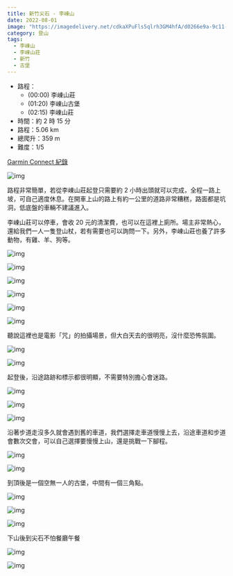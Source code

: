 ```yaml
---
title: 新竹尖石 - 李崠山
date: 2022-08-01
image: "https://imagedelivery.net/cdkaXPuFls5qlrh3GM4hfA/d0266e9a-9c11-4281-ec8b-2e307a44c700/public"
category: 登山
tags:
  - 李崠山
  - 李崠山莊
  - 新竹
  - 古堡
---
```


- 路程：
  - (00:00) 李崠山莊
  - (01:20) 李崠山古堡
  - (02:15) 李崠山莊
- 時間：約 2 時 15 分
- 路程：5.06 km
- 總爬升：359 m
- 難度：1/5

[Garmin Connect 紀錄](https://connect.garmin.com/modern/activity/9313404510)

![img](https://imagedelivery.net/cdkaXPuFls5qlrh3GM4hfA/55a9df66-9762-4c86-fe6c-46533242cf00/public)

路程非常簡單，若從李崠山莊起登只需要約 2 小時出頭就可以完成，全程一路上坡，可自己適度休息。在開車上山的路上有約一公里的道路非常糟糕，路面都是坑洞，低底盤的車輛不建議進入。

李崠山莊可以停車，會收 20 元的清潔費，也可以在這裡上廁所。場主非常熱心，還給我們一人一隻登山杖，若有需要也可以詢問一下。另外，李崠山莊也養了許多動物，有雞、羊、狗等。

![img](https://imagedelivery.net/cdkaXPuFls5qlrh3GM4hfA/ae345ad2-f1ce-4f90-d622-902152069f00/public)

![img](https://imagedelivery.net/cdkaXPuFls5qlrh3GM4hfA/425706de-67b4-417b-dbff-13b35a9cb200/public)

![img](https://imagedelivery.net/cdkaXPuFls5qlrh3GM4hfA/b239343a-78e6-45ea-5b19-65e3832e9900/public)

![img](https://imagedelivery.net/cdkaXPuFls5qlrh3GM4hfA/d57e40dc-daa0-404b-366b-cab78680c200/public)

![img](https://imagedelivery.net/cdkaXPuFls5qlrh3GM4hfA/d2e57cab-287f-44de-330b-e60989a8f200/public)

![img](https://imagedelivery.net/cdkaXPuFls5qlrh3GM4hfA/8c278f4f-57d1-4f9b-ea83-413fd7b37000/public)

聽說這裡也是電影「咒」的拍攝場景，但大白天去的很明亮，沒什麼恐怖氛圍。

![img](https://imagedelivery.net/cdkaXPuFls5qlrh3GM4hfA/85dfca32-ecc8-4e7c-1bfb-1f34609bf900/public)

![img](https://imagedelivery.net/cdkaXPuFls5qlrh3GM4hfA/9f52f0cd-cfc9-441d-da46-59d32fd92600/public)

起登後，沿途路跡和標示都很明顯，不需要特別擔心會迷路。

![img](https://imagedelivery.net/cdkaXPuFls5qlrh3GM4hfA/ce4fe0a5-ef81-4931-7699-844b8fa11b00/public)

![img](https://imagedelivery.net/cdkaXPuFls5qlrh3GM4hfA/3ebb2f57-1bf4-4d6d-ed9a-0da94f692e00/public)

![img](https://imagedelivery.net/cdkaXPuFls5qlrh3GM4hfA/f407ae0a-0d0c-4010-c800-8955cf233000/public)

沿著步道走沒多久就會遇到舊的車道，我們選擇走車道慢慢上去，沿途車道和步道會數次交會，可以自己選擇要慢慢上山，還是挑戰一下腳程。

![img](https://imagedelivery.net/cdkaXPuFls5qlrh3GM4hfA/6f241153-2a32-4889-3fa9-8835aa249d00/public)

![img](https://imagedelivery.net/cdkaXPuFls5qlrh3GM4hfA/666e3fe8-05a9-4690-3a2f-38b43fdba100/public)

到頂後是一個空無一人的古堡，中間有一個三角點。

![img](https://imagedelivery.net/cdkaXPuFls5qlrh3GM4hfA/d0266e9a-9c11-4281-ec8b-2e307a44c700/public)

![img](https://imagedelivery.net/cdkaXPuFls5qlrh3GM4hfA/8d3fddf7-3547-4706-f528-0ee246951600/public)

![img](https://imagedelivery.net/cdkaXPuFls5qlrh3GM4hfA/263c042c-ba1d-485f-1602-55dfb6c8a800/public)

下山後到尖石不怕餐廳午餐

![img](https://imagedelivery.net/cdkaXPuFls5qlrh3GM4hfA/78131a9c-4180-4ed2-c851-d0726792ac00/public)

![img](https://imagedelivery.net/cdkaXPuFls5qlrh3GM4hfA/6806823e-71eb-4703-8e0d-c41fb92be200/public)

